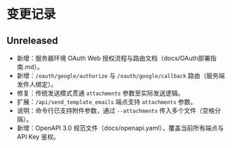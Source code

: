  # 变更记录

## Unreleased
- 新增：服务器环境 OAuth Web 授权流程与路由文档（docs/OAuth部署指南.md）。
- 新增：`/oauth/google/authorize` 与 `/oauth/google/callback` 路由（服务端发件人绑定）。
- 修复：传统发送模式贯通 `attachments` 参数至实际发送逻辑。
- 扩展：`/api/send_template_emails` 端点支持 `attachments` 参数。
- 说明：命令行已支持附件参数，通过 `--attachments` 传入多个文件（空格分隔）。
- 新增：OpenAPI 3.0 规范文件（docs/openapi.yaml），覆盖当前所有端点与 API Key 鉴权。

